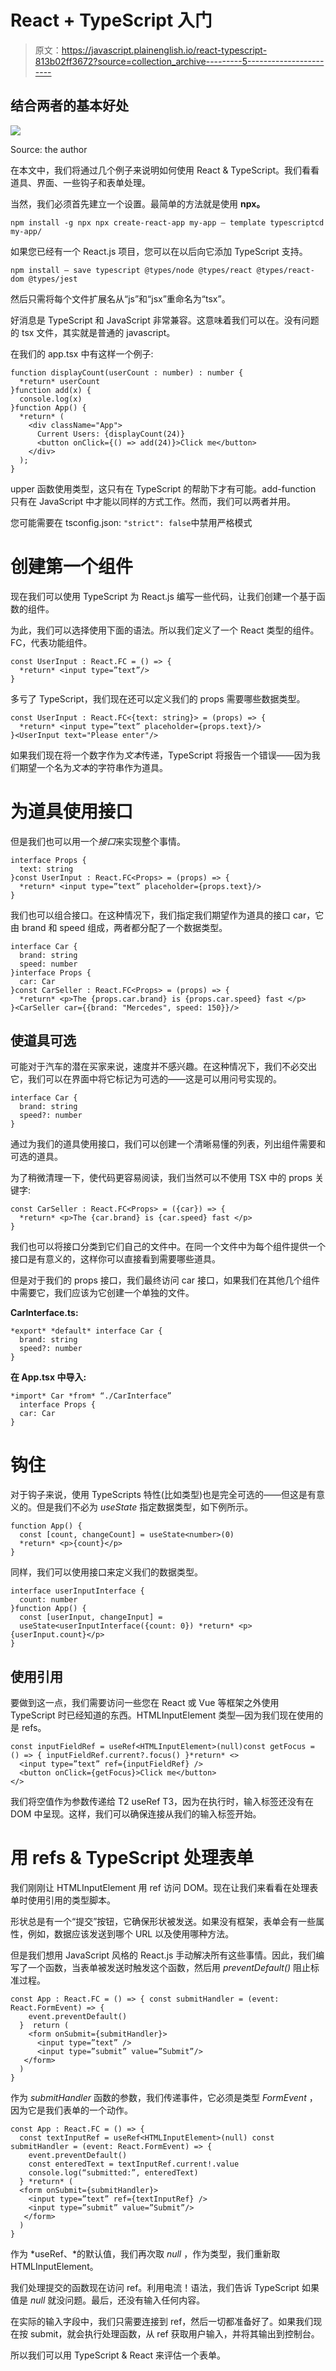 # React + TypeScript 入门

> 原文：<https://javascript.plainenglish.io/react-typescript-813b02ff3672?source=collection_archive---------5----------------------->

## 结合两者的基本好处

![](img/0226fba01d196638451948f4a056ffa6.png)

Source: the author

在本文中，我们将通过几个例子来说明如何使用 React & TypeScript。我们看看道具、界面、一些钩子和表单处理。

当然，我们必须首先建立一个设置。最简单的方法就是使用 **npx。**

```
npm install -g npx npx create-react-app my-app — template typescriptcd my-app/
```

如果您已经有一个 React.js 项目，您可以在以后向它添加 TypeScript 支持。

```
npm install — save typescript @types/node @types/react @types/react-dom @types/jest
```

然后只需将每个文件扩展名从“js”和“jsx”重命名为“tsx”。

好消息是 TypeScript 和 JavaScript 非常兼容。这意味着我们可以在。没有问题的 tsx 文件，其实就是普通的 javascript。

在我们的 app.tsx 中有这样一个例子:

```
function displayCount(userCount : number) : number {
  *return* userCount
}function add(x) {
  console.log(x)
}function App() {
  *return* (
    <div className="App">
      Current Users: {displayCount(24)}
      <button onClick={() => add(24)}>Click me</button>
    </div>
  );
}
```

upper 函数使用类型，这只有在 TypeScript 的帮助下才有可能。add-function 只有在 JavaScript 中才能以同样的方式工作。然而，我们可以两者并用。

您可能需要在 tsconfig.json: `"strict": false`中禁用严格模式

# 创建第一个组件

现在我们可以使用 TypeScript 为 React.js 编写一些代码，让我们创建一个基于函数的组件。

为此，我们可以选择使用下面的语法。所以我们定义了一个 React 类型的组件。FC，代表功能组件。

```
const UserInput : React.FC = () => {
  *return* <input type=”text”/>
}
```

多亏了 TypeScript，我们现在还可以定义我们的 props 需要哪些数据类型。

```
const UserInput : React.FC<{text: string}> = (props) => {
  *return* <input type=”text” placeholder={props.text}/>
}<UserInput text="Please enter"/>
```

如果我们现在将一个数字作为*文本*传递，TypeScript 将报告一个错误——因为我们期望一个名为*文本*的字符串作为道具。

# 为道具使用接口

但是我们也可以用一个*接口*来实现整个事情。

```
interface Props {
  text: string
}const UserInput : React.FC<Props> = (props) => {
  *return* <input type=”text” placeholder={props.text}/>
}
```

我们也可以组合接口。在这种情况下，我们指定我们期望作为道具的接口 car，它由 brand 和 speed 组成，两者都分配了一个数据类型。

```
interface Car {
  brand: string
  speed: number
}interface Props {
  car: Car
}const CarSeller : React.FC<Props> = (props) => {
  *return* <p>The {props.car.brand} is {props.car.speed} fast </p>
}<CarSeller car={{brand: "Mercedes", speed: 150}}/>
```

## 使道具可选

可能对于汽车的潜在买家来说，速度并不感兴趣。在这种情况下，我们不必交出它，我们可以在界面中将它标记为可选的——这是可以用问号实现的。

```
interface Car {
  brand: string
  speed?: number
}
```

通过为我们的道具使用接口，我们可以创建一个清晰易懂的列表，列出组件需要和可选的道具。

为了稍微清理一下，使代码更容易阅读，我们当然可以不使用 TSX 中的 props 关键字:

```
const CarSeller : React.FC<Props> = ({car}) => {
  *return* <p>The {car.brand} is {car.speed} fast </p>
}
```

我们也可以将接口分类到它们自己的文件中。在同一个文件中为每个组件提供一个接口是有意义的，这样你可以直接看到需要哪些道具。

但是对于我们的 props 接口，我们最终访问 car 接口，如果我们在其他几个组件中需要它，我们应该为它创建一个单独的文件。

**CarInterface.ts:**

```
*export* *default* interface Car {
  brand: string
  speed?: number
}
```

**在 App.tsx 中导入:**

```
*import* Car *from* “./CarInterface”
  interface Props {
  car: Car
}
```

# 钩住

对于钩子来说，使用 TypeScripts 特性(比如类型)也是完全可选的——但这是有意义的。但是我们不必为 *useState* 指定数据类型，如下例所示。

```
function App() {
  const [count, changeCount] = useState<number>(0)
  *return* <p>{count}</p>
}
```

同样，我们可以使用接口来定义我们的数据类型。

```
interface userInputInterface {
  count: number
}function App() {
  const [userInput, changeInput] = 
  useState<userInputInterface({count: 0}) *return* <p>{userInput.count}</p>
}
```

## 使用引用

要做到这一点，我们需要访问一些您在 React 或 Vue 等框架之外使用 TypeScript 时已经知道的东西。HTMLInputElement 类型—因为我们现在使用的是 refs。

```
const inputFieldRef = useRef<HTMLInputElement>(null)const getFocus = () => { inputFieldRef.current?.focus() }*return* <>
  <input type=”text” ref={inputFieldRef} />
  <button onClick={getFocus}>Click me</button>
</>
```

我们将空值作为参数传递给 T2 useRef T3，因为在执行时，输入标签还没有在 DOM 中呈现。这样，我们可以确保连接从我们的输入标签开始。

# 用 refs & TypeScript 处理表单

我们刚刚让 HTMLInputElement 用 ref 访问 DOM。现在让我们来看看在处理表单时使用引用的类型脚本。

形状总是有一个“提交”按钮，它确保形状被发送。如果没有框架，表单会有一些属性，例如，数据应该发送到哪个 URL 以及使用哪种方法。

但是我们想用 JavaScript 风格的 React.js 手动解决所有这些事情。因此，我们编写了一个函数，当表单被发送时触发这个函数，然后用 *preventDefault()* 阻止标准过程。

```
const App : React.FC = () => { const submitHandler = (event: React.FormEvent) => {
    event.preventDefault()
  }  return (
    <form onSubmit={submitHandler}>
      <input type=”text” />
      <input type=”submit” value=”Submit”/>
   </form>
  )
}
```

作为 *submitHandler* 函数的参数，我们传递事件，它必须是类型 *FormEvent* ，因为它是我们表单的一个动作。

```
const App : React.FC = () => {
  const textInputRef = useRef<HTMLInputElement>(null) const submitHandler = (event: React.FormEvent) => {
    event.preventDefault()
    const enteredText = textInputRef.current!.value
    console.log(“submitted:”, enteredText)
  } *return* (
  <form onSubmit={submitHandler}>
    <input type=”text” ref={textInputRef} />
    <input type=”submit” value=”Submit”/>
   </form>
  )
}
```

作为 *useRef、*的默认值，我们再次取 *null* ，作为类型，我们重新取 HTMLInputElement。

我们处理提交的函数现在访问 ref。利用电流！语法，我们告诉 TypeScript 如果值是 *null* 就没问题。最后，还没有输入任何内容。

在实际的输入字段中，我们只需要连接到 ref，然后一切都准备好了。如果我们现在按 submit，就会执行处理函数，从 ref 获取用户输入，并将其输出到控制台。

所以我们可以用 TypeScript & React 来评估一个表单。